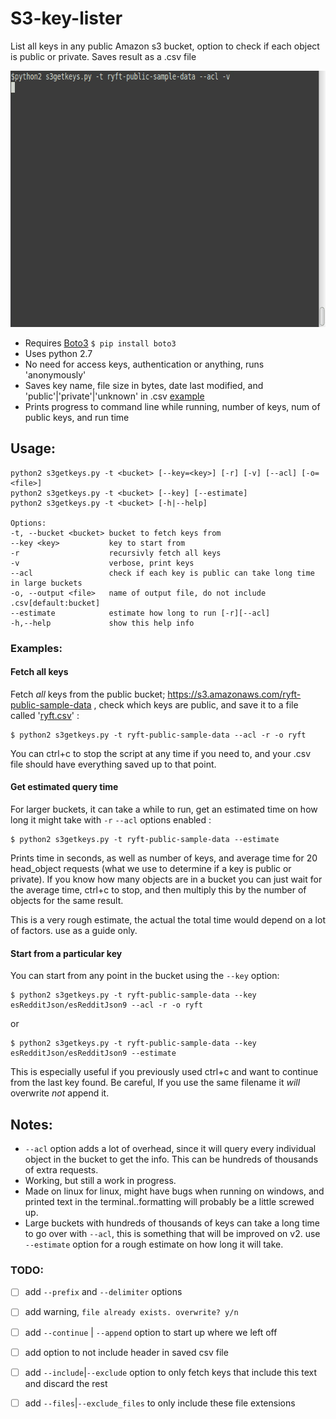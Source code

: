 # S3-key-lister
List all keys in any public Amazon s3 bucket, option to check if each object is public or private. Saves result as a .csv file

<p align="center">
  <img width="656" height="410" src="https://raw.githubusercontent.com/IpsumLorem16/S3-key-lister/master/examples/s3getkeys-acl-v-orig.gif">
</p>

- Requires [Boto3](https://github.com/boto/boto3) `$ pip install boto3`
- Uses python 2.7
- No need for access keys, authentication or anything, runs 'anonymously'
- Saves key name, file size in bytes, date last modified, and 'public'|'private'|'unknown' in .csv [example](/examples/ryft.csv)
- Prints progress to command line while running, number of keys, num of public keys, and run time 

## Usage:
```
python2 s3getkeys.py -t <bucket> [--key=<key>] [-r] [-v] [--acl] [-o=<file>]
python2 s3getkeys.py -t <bucket> [--key] [--estimate]
python2 s3getkeys.py -t <bucket> [-h|--help]

Options:
-t, --bucket <bucket> bucket to fetch keys from  
--key <key>           key to start from  
-r                    recursivly fetch all keys  
-v                    verbose, print keys 
--acl                 check if each key is public can take long time in large buckets  
-o, --output <file>   name of output file, do not include .csv[default:bucket]  
--estimate            estimate how long to run [-r][--acl]  
-h,--help             show this help info  
```
### Examples:

#### Fetch all keys
Fetch *all* keys from the public bucket; https://s3.amazonaws.com/ryft-public-sample-data , check which keys are public, and save it to a file called '[ryft.csv](/examples/ryft.csv)' :
```
$ python2 s3getkeys.py -t ryft-public-sample-data --acl -r -o ryft
```
You can ctrl+c to stop the script at any time if you need to, and your .csv file should have everything saved up to that point.
#### Get estimated query time
For larger buckets, it can take a while to run, get an estimated time on how long it might take with `-r` `--acl` options enabled :
```
$ python2 s3getkeys.py -t ryft-public-sample-data --estimate
```
Prints time in seconds, as well as number of keys, and average time for 20 head_object requests (what we use to determine if a key is public or private). If you know how many objects are in a bucket you can just wait for the average time, ctrl+c to stop, and then multiply this by the number of objects for the same result. 

This is a very rough estimate, the actual the total time would depend on a lot of factors. use as a guide only.

#### Start from a particular key
You can start from any point in the bucket using the `--key` option:
```
$ python2 s3getkeys.py -t ryft-public-sample-data --key esRedditJson/esRedditJson9 --acl -r -o ryft
```
or
```
$ python2 s3getkeys.py -t ryft-public-sample-data --key esRedditJson/esRedditJson9 --estimate
```
This is especially useful if you previously used ctrl+c and want to continue from the last key found. Be careful, If you use the same filename it *will* overwrite *not* append it. 

## Notes: 
- `--acl` option adds a lot of overhead, since it will query every individual object in the bucket to get the info. This can be hundreds of thousands of extra requests.
- Working, but still a work in progress. 
- Made on linux for linux, might have bugs when running on windows, and printed text in the terminal..formatting will probably be a little screwed up.  
- Large buckets with hundreds of thousands of keys can take a long time to go over with `--acl`, this is something that will be improved on v2. use `--estimate` option for a rough estimate on how long it will take.

### TODO:
- [ ] add `--prefix` and `--delimiter` options 
- [ ] add warning, `file already exists. overwrite? y/n`
- [ ] add `--continue` | `--append` option to start up where we left off
- [ ] add option to not include header in saved csv file
- [ ] add `--include`|`--exclude` option to only fetch keys that include this text and discard the rest
- [ ] add `--files`|`--exclude_files` to only include these file extensions

